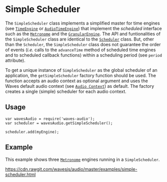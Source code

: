 ---
---

# Simple Scheduler

The `SimpleScheduler` class implements a simplified master for time engines (see [`TimeEngine`](#audio-time-engine) or [`AudioTimeEngine`](#audio-audio-time-engine)) that implement the *scheduled* interface such as the [`Metronome`](#audio-metronome) and the [`GranularEngine`](#audio-granular-engine).
The API and funtionalities of the `SimpleScheduler` class are identical to the [`Scheduler`](#audio-scheduler) class. But, other than the `Scheduler`, the `SimpleScheduler` class does not guarantee the order of events (*i.e.* calls to the `advanceTime` method of scheduled time engines and to scheduled callback functions) within a scheduling period (see `period` attribute).

To get a unique instance of `SimpleScheduler` as the global scheduler of an application, the `getSimpleScheduler` factory function should be used. The function accepts an audio context as optional argument and uses the Waves default audio context (see [`Audio Context`](#audio-audio-context)) as default. The factory creates a single (simple) scheduler for each audio context.

## Usage

~~~
var wavesAudio = require('waves-audio');
var scheduler = wavesAudio.getSimpleScheduler();

scheduler.add(myEngine);
~~~

## Example

This example shows three [`Metronome`](#audio-metronome) engines running in a `SimpleScheduler`.

<a href="https://cdn.rawgit.com/wavesjs/audio/master/examples/simple-scheduler.html" target="_blank">
  https://cdn.rawgit.com/wavesjs/audio/master/examples/simple-scheduler.html
</a>
